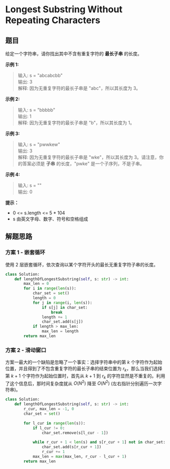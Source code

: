 # Longest Substring Without Repeating Characters

## 题目

给定一个字符串，请你找出其中不含有重复字符的 **最长子串** 的长度。

**示例 1:**

> 输入: s = "abcabcbb"\
> 输出: 3 \
> 解释: 因为无重复字符的最长子串是 "abc"，所以其长度为 3。

**示例 2:**

> 输入: s = "bbbbb"\
> 输出: 1\
> 解释: 因为无重复字符的最长子串是 "b"，所以其长度为 1。

**示例 3:**

> 输入: s = "pwwkew"\
> 输出: 3\
> 解释: 因为无重复字符的最长子串是 "wke"，所以其长度为 3。请注意，你的答案必须是 **子串** 的长度，"pwke" 是一个子序列，不是子串。

**示例 4:**

> 输入: s = ""\
> 输出: 0

**提示：**

- 0 <= s.length <= 5 * 104
- s 由英文字母、数字、符号和空格组成

## 解题思路

### 方案 1 - 嵌套循环

使用 2 层嵌套循环，依次查询以某个字符开头的最长无重复字符子串的长度。

```python
class Solution:
    def lengthOfLongestSubstring(self, s: str) -> int:
        max_len = 0
        for i in range(len(s)):
            char_set = set()
            length = 0
            for j in range(i, len(s)):
                if s[j] in char_set:
                    break
                length += 1
                char_set.add(s[j])
            if length > max_len:
                max_len = length
        return max_len
```

### 方案 2 - 滑动窗口

方案一最大的一个缺陷是忽略了一个事实：选择字符串中的第 $k$ 个字符作为起始位置，并且得到了不包含重复字符的最长子串的结束位置为 $r_k$，那么当我们选择第 $k+1$ 个字符作为起始位置时，首先从 $k+1$ 到 $r_k$ 的字符显然是不重复的。利用了这个信息后，那时间复杂度就从 $O(N^2)$ 降至 $O(N^2)$ (左右指针分别遍历一次字符串)。

```python
class Solution:
    def lengthOfLongestSubstring(self, s: str) -> int:
        r_cur, max_len = -1, 0
        char_set = set()
        
        for l_cur in range(len(s)):
            if l_cur != 0:
                char_set.remove(s[l_cur - 1])
            
            while r_cur + 1 < len(s) and s[r_cur + 1] not in char_set:
                char_set.add(s[r_cur + 1])
                r_cur += 1
            max_len = max(max_len, r_cur - l_cur + 1)
        return max_len
```
